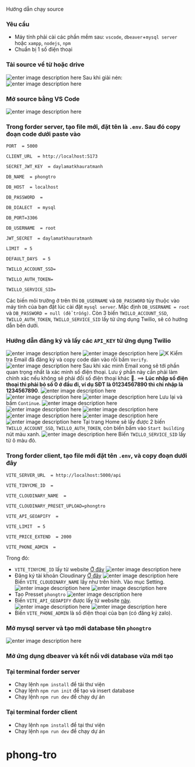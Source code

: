 Hướng dẫn chạy source

### Yêu cầu

- Máy tính phải cài các phần mềm sau: `vscode`, `dbeaver`+`mysql server` hoặc `xampp`, `nodejs`, `npm`
- Chuẩn bị 1 số điện thoại

### Tải source về từ hoặc drive

![enter image description here](https://i.ibb.co/1T1CtXj/image.png)
Sau khi giải nén:
![enter image description here](https://i.ibb.co/3dYvT7T/image.png)

### Mở source bằng VS Code

![enter image description here](https://i.ibb.co/Bs4MV7v/image.png)

### Trong forder server, tạo file mới, đặt tên là `.env`. Sau đó copy đoạn code dưới paste vào

```
PORT  = 5000

CLIENT_URL  = http://localhost:5173

SECRET_JWT_KEY  = daylamatkhauratmanh

DB_NAME  = phongtro

DB_HOST  = localhost

DB_PASSWORD  =

DB_DIALECT  = mysql

DB_PORT=3306

DB_USERNAME  = root

JWT_SECRET  = daylamatkhauratmanh

LIMIT  = 5

DEFAULT_DAYS  = 5

TWILLO_ACCOUNT_SSD=

TWILLO_AUTH_TOKEN=

TWILLO_SERVICE_SID=
```

Các biến môi trưởng ở trên thì `DB_USERNAME` và `DB_PASSWORD` tùy thuộc vào máy tính của bạn đặt lúc cài đặt `mysql server`. Mặc định `DB_USERNAME = root` và `DB_PASSWORD = null (để trống)`.
Còn 3 biến `TWILLO_ACCOUNT_SSD`, `TWILLO_AUTH_TOKEN`, `TWILLO_SERVICE_SID` lấy từ ứng dụng Twilio, sẽ có hướng dẫn bên dưới.

### Hướng dẫn đăng ký và lấy các `API_KEY` từ ứng dụng Twilio

![enter image description here](https://i.ibb.co/hdSt1pc/image.png)
![enter image description here](https://i.ibb.co/sRnDgY4/image.png)
![K](https://i.ibb.co/YNw6T3m/image.png)
Kiểm tra Email đã đăng ký và copy code dán vào rồi bấm `Verify`.
![enter image description here](https://i.ibb.co/JHLx2K7/image.png)
Sau khi xác minh Email xong sẽ tới phần quan trọng nhất là xác minh số điện thoại. Lưu ý phần này cần phải làm chính xác nếu không sẽ phải đổi số điện thoại khác 🫡.
==> **Lúc nhập số điện thoại thì phải bỏ số 0 ở đầu đi, ví dụ SĐT là 01234567890 thì chỉ nhập là 1234567890**.
![enter image description here](https://i.ibb.co/BcCPPfC/image.png)
![enter image description here](https://i.ibb.co/G97MV3G/image.png)
![enter image description here](https://i.ibb.co/rvbBDgG/image.png)
Lưu lại và bấm `Continue`.
![enter image description here](https://i.ibb.co/1XNwMf3/image.png)
![enter image description here](https://i.ibb.co/k8FrcYt/image.png)
![enter image description here](https://i.ibb.co/BKj7mWy/image.png)
![enter image description here](https://i.ibb.co/hMsgsdQ/image.png)
![enter image description here](https://i.ibb.co/FYsXRMB/image.png)
![enter image description here](https://i.ibb.co/09xLP91/image.png)
Tại trang Home sẽ lấy được 2 biến `TWILLO_ACCOUNT_SSD`, `TWILLO_AUTH_TOKEN`, còn biến bấm vào `Start building` nút màu xanh.
![enter image description here](https://i.ibb.co/C0nJqbf/image.png)
Biến `TWILLO_SERVICE_SID` lấy từ ô màu đỏ.

### Trong forder client, tạo file mới đặt tên `.env`, và copy đoạn dưới đây

```
VITE_SERVER_URL  = http://localhost:5000/api

VITE_TINYCME_ID  =

VITE_CLOUDINARY_NAME  =

VITE_CLOUDINARY_PRESET_UPLOAD=phongtro

VITE_API_GEOAPIFY  =

VITE_LIMIT  = 5

VITE_PRICE_EXTEND  = 2000

VITE_PHONE_ADMIN  =
```

Trong đó:

- `VITE_TINYCME_ID` lấy từ website [Ở đây](https://www.tiny.cloud/my-account/integrate/#html)
  ![enter image description here](https://i.ibb.co/6RH2jV1/image.png)
- Đăng ký tài khoản Cloudinary [Ở đây](https://cloudinary.com/users/login)
  ![enter image description here](https://i.ibb.co/7XY1SsH/image.png)
  Biến `VITE_CLOUDINARY_NAME` lấy như trên hình.
  Vào mục Setting.
  ![enter image description here](https://i.ibb.co/fHFRRdV/image.png)
  ![enter image description here](https://i.ibb.co/R6Fd7vr/image.png)
- Tạo Presset `phongtro`
  ![enter image description here](https://i.ibb.co/17ZLCKK/image.png)
- Biến `VITE_API_GEOAPIFY` được lấy từ website [này](https://myprojects.geoapify.com/login).
  ![enter image description here](https://i.ibb.co/cC249Nz/image.png)
  ![enter image description here](https://i.ibb.co/FDjfMxD/image.png)
- Biến `VITE_PHONE_ADMIN` là số điện thoại của bạn (có đăng ký zalo).

### Mở mysql server và tạo mới database tên `phongtro`

![enter image description here](https://i.ibb.co/QcWm23M/image.png)

### Mở ứng dụng dbeaver và kết nối với database vừa mới tạo

### Tại terminal forder server

- Chạy lệnh `npm install` để tải thư viện
- Chạy lệnh `npm run init` để tạo và insert database
- Chạy lệnh `npm run dev` để chạy dự án

### Tại terminal forder client

- Chạy lệnh `npm install` để tại thư viện
- Chạy lệnh `npm run dev` để chạy dự án
# phong-tro
